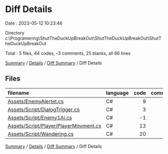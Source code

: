 # Diff Details

Date : 2023-05-12 10:23:46

Directory c:\\Programering\\ShutTheDuckUpBreakOut\\ShutTheDuckUpBreakOut\\ShutTheDuckUpBreakOut

Total : 5 files,  44 codes, -3 comments, 25 blanks, all 66 lines

[Summary](results.md) / [Details](details.md) / [Diff Summary](diff.md) / Diff Details

## Files
| filename | language | code | comment | blank | total |
| :--- | :--- | ---: | ---: | ---: | ---: |
| [Assets/EnemyAlertet.cs](/Assets/EnemyAlertet.cs) | C# | 9 | 0 | 6 | 15 |
| [Assets/Script/DialogTrigger.cs](/Assets/Script/DialogTrigger.cs) | C# | 3 | 0 | 3 | 6 |
| [Assets/Script/Enemy1Ai.cs](/Assets/Script/Enemy1Ai.cs) | C# | -1 | 0 | 0 | -1 |
| [Assets/Script/Player/PlayerMovment.cs](/Assets/Script/Player/PlayerMovment.cs) | C# | 13 | -1 | 1 | 13 |
| [Assets/Script/Wandering.cs](/Assets/Script/Wandering.cs) | C# | 20 | -2 | 15 | 33 |

[Summary](results.md) / [Details](details.md) / [Diff Summary](diff.md) / Diff Details
